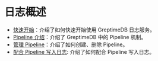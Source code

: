 # 日志概述

- [快速开始](./quick-start.md)：介绍了如何快速开始使用 GreptimeDB 日志服务。
- [Pipeline 介绍](./log-pipeline.md)：介绍了 GreptimeDB 中的 Pipeline 机制。
- [管理 Pipeline](./manage-pipeline.md)：介绍了如何创建、删除 Pipeline。
- [配合 Pipeline 写入日志](./write-log.md): 介绍了如何配合 Pipeline 写入日志。